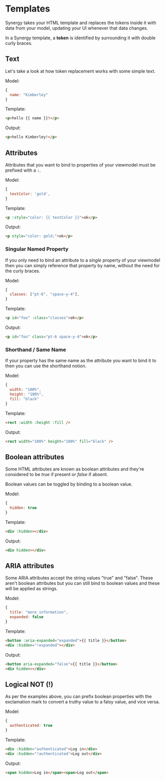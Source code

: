 # Templates

Synergy takes your HTML template and replaces the tokens inside it with data from your model, updating your UI whenever that data changes.

In a Synergy template, a **token** is identified by surrounding it with double curly braces.

## Text

Let's take a look at how token replacement works with some simple text.

Model:

```js
{
  name: "Kimberley"
}
```

Template:

```html
<p>hello {{ name }}!</p>
```

Output:

```html
<p>hello Kimberley!</p>
```

## Attributes

Attributes that you want to bind to properties of your viewmodel must be prefixed with a `:`.

Model:

```js
{
  textColor: 'gold',
}
```

Template:

```html
<p :style="color: {{ textColor }}">ok</p>
```

Output:

```html
<p style="color: gold;">ok</p>
```

### Singular Named Property

If you only need to bind an attribute to a _single_ property of your viewmodel then you can simply reference that property by name, without the need for the curly braces.

Model:

```js
{
  classes: ["pt-6", "space-y-4"],
}
```

Template:

```html
<p id="foo" :class="classes">ok</p>
```

Output:

```html
<p id="foo" class="pt-6 space-y-4">ok</p>
```

### Shorthand / Same Name

If your property has the same name as the attribute you want to bind it to then you can use the shorthand notion.

Model:

```js
{
  width: "100%",
  height: "100%",
  fill: "black"
}
```

Template:

```html
<rect :width :height :fill />
```

Output:

```html
<rect width="100%" height="100%" fill="black" />
```

## Boolean attributes

Some HTML attributes are known as boolean attributes and they're considered to be _true_ if present or _false_ if absent.

Boolean values can be toggled by binding to a boolean value.

Model:

```js
{
  hidden: true
}
```

Template:

```html
<div :hidden></div>
```

Output:

```html
<div hidden></div>
```

## ARIA attributes

Some ARIA attributes accept the string values
"true" and "false". These aren't boolean
attributes but you can still bind to boolean values and these will be applied as strings.

Model:

```js
{
  title: "more information",
  expanded: false
}
```

Template:

```html
<button :aria-expanded="expanded">{{ title }}</button>
<div :hidden="!expanded"></div>
```

Output:

```html
<button aria-expanded="false">{{ title }}</button>
<div hidden></div>
```

## Logical NOT (!)

As per the examples above, you can prefix boolean
properties with the exclamation mark to convert a
truthy value to a falsy value, and vice versa.

Model:

```js
{
  authenticated: true
}
```

Template:

```html
<div :hidden="authenticated">Log in</div>
<div :hidden="!authenticated">Log out</div>
```

Output:

```html
<span hidden>Log in</span><span>Log out</span>
```
